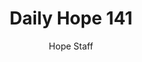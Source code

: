 ---
image: /assets/img/daily-hope-default-artwork.png
title: Daily Hope 141
number: 141
categories:
  - Daily Hope
author: Hope Staff
notes: Daily Hope 141
embed: >-
  <iframe src="https://open.spotify.com/embed/episode/4oYzm92BS97PSuRaYnooR6?utm_source=generator" width="400px" height="102px" frameborder=“0" scrolling=“no”></iframe>
---